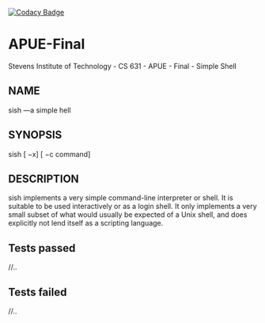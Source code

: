 [![Codacy Badge](https://api.codacy.com/project/badge/Grade/a5ad672f141b459cb8195febbeb6b476)](https://www.codacy.com/manual/devharsh/APUE-Final?utm_source=github.com&amp;utm_medium=referral&amp;utm_content=devharsh/APUE-Final&amp;utm_campaign=Badge_Grade)

# APUE-Final
Stevens Institute of Technology - CS 631 - APUE - Final - Simple Shell

## NAME
sish —a simple hell

## SYNOPSIS
sish [ −x] [ −c command]

## DESCRIPTION
sish implements a very simple command-line interpreter or shell. It is suitable to be used interactively or
as a login shell. It only implements a very small subset of what would usually be expected of a Unix shell,
and does explicitly not lend itself as a scripting language.

## Tests passed
//..

## Tests failed
//..
